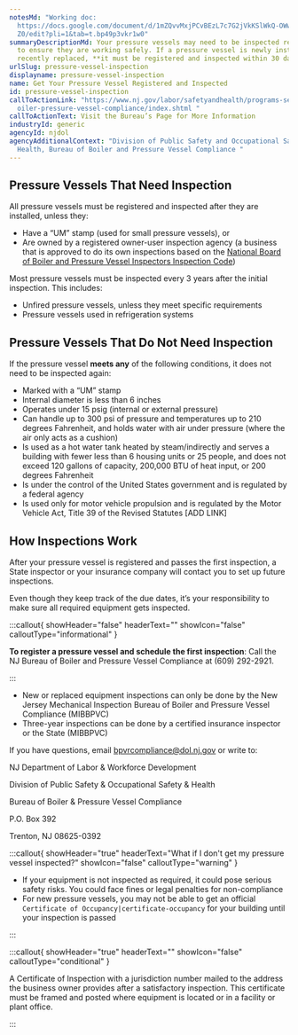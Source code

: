 ```yaml
---
notesMd: "Working doc:
  https://docs.google.com/document/d/1mZQvvMxjPCvBEzL7c7G2jVkKSlWkQ-OWwBXE0SlvZ\
  Z0/edit?pli=1&tab=t.bp49p3vkr1w0"
summaryDescriptionMd: Your pressure vessels may need to be inspected regularly
  to ensure they are working safely. If a pressure vessel is newly installed or
  recently replaced, **it must be registered and inspected within 30 days**.
urlSlug: pressure-vessel-inspection
displayname: pressure-vessel-inspection
name: Get Your Pressure Vessel Registered and Inspected
id: pressure-vessel-inspection
callToActionLink: "https://www.nj.gov/labor/safetyandhealth/programs-services/b\
  oiler-pressure-vessel-compliance/index.shtml "
callToActionText: Visit the Bureau’s Page for More Information
industryId: generic
agencyId: njdol
agencyAdditionalContext: "Division of Public Safety and Occupational Safety and
  Health, Bureau of Boiler and Pressure Vessel Compliance "
---
```

## Pressure Vessels That Need Inspection

All pressure vessels must be registered and inspected after they are installed, unless they:

* Have a “UM” stamp (used for small pressure vessels), or
* Are owned by a registered owner-user inspection agency (a business that is approved to do its own inspections based on the [National Board of Boiler and Pressure Vessel Inspectors Inspection Code](https://www.nationalboard.org/index.aspx?pageID=4#))

Most pressure vessels must be inspected every 3 years after the initial inspection. This includes:

* Unfired pressure vessels, unless they meet specific requirements
* Pressure vessels used in refrigeration systems

## Pressure Vessels That Do Not Need Inspection

If the pressure vessel **meets any** of the following conditions, it does not need to be inspected again:

* Marked with a “UM” stamp
* Internal diameter is less than 6 inches
* Operates under 15 psig (internal or external pressure)
* Can handle up to 300 psi of pressure and temperatures up to 210 degrees Fahrenheit, and holds water with air under pressure (where the air only acts as a cushion)
* Is used as a hot water tank heated by steam/indirectly and serves a building with fewer less than 6 housing units or 25 people, and does not exceed 120 gallons of capacity, 200,000 BTU of heat input, or 200 degrees Fahrenheit
* Is under the control of the United States government and is regulated by a federal agency
* Is used only for motor vehicle propulsion and is regulated by the  Motor Vehicle Act, Title 39 of the Revised Statutes \[ADD LINK]

## How Inspections Work

After your pressure vessel is registered and passes the first inspection, a State inspector or your insurance company will contact you to set up future inspections. 

Even though they keep track of the due dates, it’s your responsibility to make sure all required equipment gets inspected. 

:::callout{ showHeader="false" headerText="" showIcon="false" calloutType="informational" }

**To register a pressure vessel and schedule the first inspection**: Call the NJ Bureau of Boiler and Pressure Vessel Compliance at (609) 292-2921.

:::

* New or replaced equipment inspections can only be done by the New Jersey Mechanical Inspection Bureau of Boiler and Pressure Vessel Compliance (MIBBPVC)
* Three-year inspections can be done by a certified insurance inspector or the State (MIBBPVC)

If you have questions, email bpvrcompliance@dol.nj.gov or write to:

NJ Department of Labor & Workforce Development

Division of Public Safety & Occupational Safety & Health

Bureau of Boiler & Pressure Vessel Compliance

P.O. Box 392

Trenton, NJ 08625-0392

:::callout{ showHeader="true" headerText="What if I don't get my pressure vessel inspected?" showIcon="false" calloutType="warning" }

* If your equipment is not inspected as required, it could pose serious safety risks. You could face fines or legal penalties for non-compliance
* For new pressure vessels, you may not be able to get an official `Certificate of Occupancy|certificate-occupancy` for your building until your inspection is passed

:::

:::callout{ showHeader="true" headerText="" showIcon="false" calloutType="conditional" }

A Certificate of Inspection with a jurisdiction number mailed to the address the business owner provides after a satisfactory inspection. This certificate must be framed and posted where equipment is located or in a facility or plant office.

:::